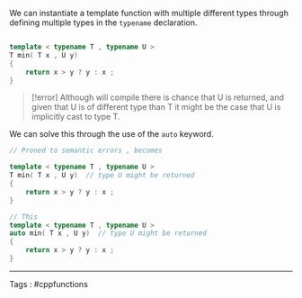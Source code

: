 We can instantiate a template function with multiple different types through defining multiple types in the `typename` declaration. 

```cpp

template < typename T , typename U > 
T min( T x , U y) 
{
	return x > y ? y : x ; 
}
```

> [!error]
> Although will compile there is chance that U is returned, and given that U is of different type than T it might be the case that U is implicitly cast to type T. 

We can solve this through the use of the `auto` keyword. 
```cpp
// Proned to semantic errors , becomes 

template < typename T , typename U > 
T min( T x , U y)  // type U might be returned 
{
	return x > y ? y : x ; 
}

// This 
template < typename T , typename U > 
auto min( T x , U y)  // type U might be returned 
{
	return x > y ? y : x ; 
}

```
___
Tags :  #cppfunctions 
